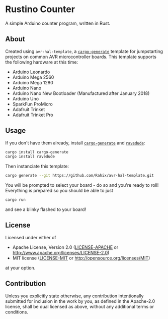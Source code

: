 # Rustino Counter

A simple Arduino counter program, written in Rust.

## About

Created using `avr-hal-template`, a [`cargo-generate`] template for jumpstarting projects on common AVR
microcontroller boards.  This template supports the following hardware at this
time:

 - Arduino Leonardo
 - Arduino Mega 2560
 - Arduino Mega 1280
 - Arduino Nano
 - Arduino Nano New Bootloader (Manufactured after January 2018)
 - Arduino Uno
 - SparkFun ProMicro
 - Adafruit Trinket
 - Adafruit Trinket Pro

## Usage
If you don't have them already, install [`cargo-generate`] and [`ravedude`]:

```bash
cargo install cargo-generate
cargo install ravedude
```

Then instanciate this template:

```bash
cargo generate --git https://github.com/Rahix/avr-hal-template.git
```

You will be prompted to select your board - do so and you're ready to roll!
Everything is prepared so you should be able to just

```bash
cargo run
```

and see a blinky flashed to your board!

[`cargo-generate`]: https://github.com/cargo-generate/cargo-generate
[`ravedude`]: https://github.com/Rahix/avr-hal/tree/next/ravedude

## License
Licensed under either of

 - Apache License, Version 2.0
   ([LICENSE-APACHE](LICENSE-APACHE) or <http://www.apache.org/licenses/LICENSE-2.0>)
 - MIT license
   ([LICENSE-MIT](LICENSE-MIT) or <http://opensource.org/licenses/MIT>)

at your option.

## Contribution
Unless you explicitly state otherwise, any contribution intentionally submitted
for inclusion in the work by you, as defined in the Apache-2.0 license, shall
be dual licensed as above, without any additional terms or conditions.

